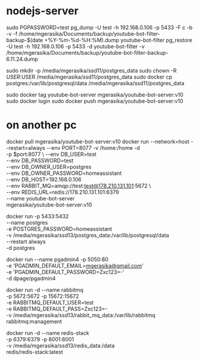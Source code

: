 # nodejs-server

sudo PGPASSWORD=test pg_dump -U test -h 192.168.0.106 -p 5433 -F c -b -v -f /home/mgerasika/Documents/backup/youtube-bot-filter-backup-$(date +\%Y-\%m-\%d-\%H:\%M).dump youtube-bot-filter
pg_restore -U test -h 192.168.0.106 -p 5433 -d youtube-bot-filter -v /home/mgerasika/Documents/backup/youtube-bot-filter-backup-6.11.24.dump 



sudo mkdir -p /media/mgerasika/ssd11/postgres_data
sudo chown -R $USER:$USER /media/mgerasika/ssd11/postgres_data
sudo docker cp postgres:/var/lib/postgresql/data /media/mgerasika/ssd11/postgres_data



sudo docker tag youtube-bot-server mgerasika/youtube-bot-server:v10
sudo docker login
sudo docker push mgerasika/youtube-bot-server:v10

# on another pc
docker pull mgerasika/youtube-bot-server:v10
docker run --network=host --restart=always --env PORT=8077 -v /home:/home -d \
    -p $port:8077 \ 
    --env DB_USER=test \
    --env DB_PASSWORD=test \
    --env DB_OWNER_USER=postgres \
    --env DB_OWNER_PASSWORD=homeassistant \
    --env DB_HOST=192.168.0.106 \
    --env RABBIT_MQ=amqp://test:test@178.210.131.101:5672 \   
    --env REDIS_URL=redis://178.210.131.101:6379 \
    --name youtube-bot-server \
  mgerasika/youtube-bot-server:v10



docker run -p 5433:5432 \
  --name postgres \
  -e POSTGRES_PASSWORD=homeassistant \
  -v /media/mgerasika/ssd13/postgres_data:/var/lib/postgresql/data \
  --restart always \
  -d postgres



docker run --name pgadmin4 -p 5050:80 \
    -e 'PGADMIN_DEFAULT_EMAIL=mgerasika@gmail.com' \
    -e 'PGADMIN_DEFAULT_PASSWORD=Zxc123=-' \
    -d dpage/pgadmin4


docker run -d --name rabbitmq \
  -p 5672:5672 -p 15672:15672 \
  -e RABBITMQ_DEFAULT_USER=test \
  -e RABBITMQ_DEFAULT_PASS=Zxc123=- \
  -v /media/mgerasika/ssd13/rabbit_mq_data:/var/lib/rabbitmq \
  rabbitmq:management


docker run -d --name redis-stack \
  -p 6379:6379 -p 8001:8001 \
  -v /media/mgerasika/ssd13/redis_data:/data \
  redis/redis-stack:latest





